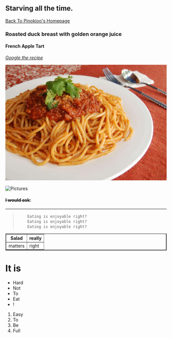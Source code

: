 ## Starving all the time.

[Back To Pinokioo's Homepage](https://github.com/pinokioo/CS_4320)

### Roasted duck breast with golden orange juice
    
#### French Apple Tart
    
 [ *Google the recipe* ](https://www.google.com/)
    
  
 ![Picture](https://github.com/pinokioo/CS_4320/blob/master/yidalimian.jpeg?raw=true)
    
    
![Pictures](https://timgsa.baidu.com/timg?image&quality=80&size=b9999_10000&sec=1528699130912&di=34ca095c94f2eb706e8049a3cc850301&imgtype=0&src=http%3A%2F%2Frj1.douguo.net%2Fupload%2Fdiet%2Fe%2F9%2F4%2Fe92cb0bcb44aeee525c8eac58009c924.png)
    
#### ~~I would ask~~:
***    
<blockquote>
    
        Eating is enjoyable right?
        Eating is enjoyable right?
        Eating is enjoyable right?
    
</blockquote>

<table border="2">
  <tr>
    <th>Salad</th>
    <th>really</th>
  </tr>
  <tr>
    <td>matters</td>
    <td>right</td>
  </tr>
</table> 

# **It is**
    
<ul>
<li>Hard</li>
<li>Not</li>
<li>To</li>
<li>Eat</li>
<li>!</li>
</ul>


<ol>
<li>Easy</li>
<li>To</li>
<li>Be</li>
<li>Full</li>
</ol>

